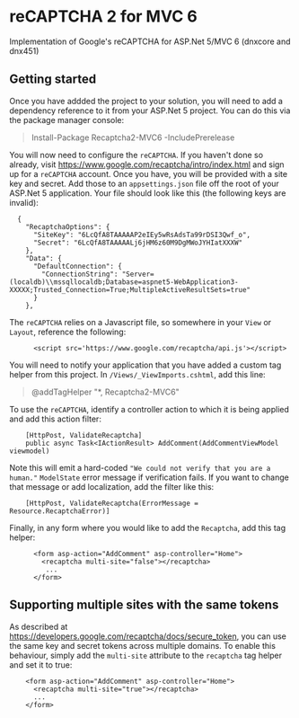 # reCAPTCHA 2 for MVC 6
Implementation of Google's reCAPTCHA for ASP.Net 5/MVC 6 (dnxcore and dnx451)

## Getting started

Once you have addded the project to your solution, you will need to add a dependency reference to it from your ASP.Net 5 project. You can do this via the package manager console:

>Install-Package Recaptcha2-MVC6 -IncludePrerelease

You will now need to configure the `reCAPTCHA`. If you haven't done so already, visit https://www.google.com/recaptcha/intro/index.html and sign up for a `reCAPTCHA` account. Once you have, you will be provided with a site key and secret. Add those to an `appsettings.json` file off the root of your ASP.Net 5 application. Your file should look like this (the following keys are invalid):

      {
        "RecaptchaOptions": {
          "SiteKey": "6LcQfA8TAAAAAP2eIEy5wRsAdsTa99rDSI3Qwf_o",
          "Secret": "6LcQfA8TAAAAALj6jHM6z60M9DgMWoJYHIatXXXW"
        },
        "Data": {
          "DefaultConnection": {
            "ConnectionString": "Server=(localdb)\\mssqllocaldb;Database=aspnet5-WebApplication3-XXXXX;Trusted_Connection=True;MultipleActiveResultSets=true"
          }
        },
        
  The `reCAPTCHA` relies on a Javascript file, so somewhere in your `View` or `Layout`, reference the following:
  
          <script src='https://www.google.com/recaptcha/api.js'></script>
       
You will need to notify your application that you have added a custom tag helper from this project. In `/Views/_ViewImports.cshtml`, add this line:

> @addTagHelper "*, Recaptcha2-MVC6"

 To use the `reCAPTCHA`, identify a controller action to which it is being applied and add this action filter:
 
        [HttpPost, ValidateRecaptcha]
        public async Task<IActionResult> AddComment(AddCommentViewModel viewmodel)

Note this will emit a hard-coded `"We could not verify that you are a human."` `ModelState` error message if verification fails. If you want to change that message or add localization, add the filter like this:

        [HttpPost, ValidateRecaptcha(ErrorMessage = Resource.RecaptchaError)]
        
Finally, in any form where you would like to add the `Recaptcha`, add this tag helper:
  
          <form asp-action="AddComment" asp-controller="Home">
            <recaptcha multi-site="false"></recaptcha>
             ...
          </form>
      
## Supporting multiple sites with the same tokens

As described at https://developers.google.com/recaptcha/docs/secure_token, you can use the same key and secret tokens across multiple domains. To enable this behaviour, simply add the `multi-site` attribute to the `recaptcha` tag helper and set it to true:

        <form asp-action="AddComment" asp-controller="Home">
          <recaptcha multi-site="true"></recaptcha>
          ...
        </form>
